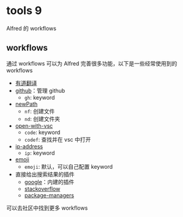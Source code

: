 # tools 9

Alfred 的 workflows

## workflows

通过 workflows 可以为 Alfred 完善很多功能，以下是一些经常使用到的 workflows

- [有道翻译](https://github.com/whyliam/whyliam.workflows.youdao)
- [github](https://github.com/gharlan/alfred-github-workflow)：管理 github
  - `gh`: keyword
- [newPath](https://github.com/vitorgalvao/alfred-workflows#newpath-)
  - `nf`: 创建文件
  - `nd`: 创建文件夹
- [open-with-vsc](https://github.com/alexchantastic/alfred-open-with-vscode-workflow)
  - `code`: keyword
  - `codef`: 查找并在 vsc 中打开
- [ip-address](https://github.com/zenorocha/alfred-workflows#ip-address-v120--download)
  - `ip`: keyword
- [emoji](https://github.com/carlosgaldino/alfred-emoji-workflow)
  - `emoji`: 默认，可以自己配置 keyword
- 直接给出搜索结果的插件
  - [google](https://www.alfredapp.com/help/workflows/templates/#suggest)：内建的插件
  - [stackoverflow](https://github.com/zenorocha/alfred-workflows#stack-overflow-v101--download)
  - [package-managers](https://github.com/willfarrell/alfred-pkgman-workflow)

可以去社区中找到更多 workflows
